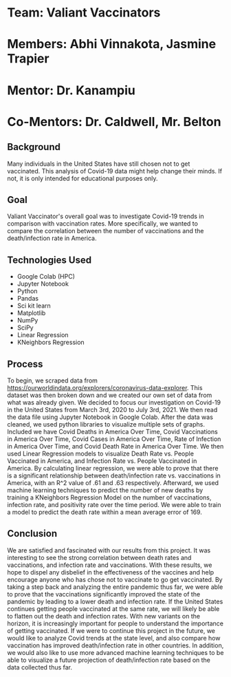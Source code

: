 # Team: Valiant Vaccinators
# Members: Abhi Vinnakota, Jasmine Trapier
# Mentor: Dr. Kanampiu
# Co-Mentors: Dr. Caldwell, Mr. Belton

## Background
Many individuals in the United States have still chosen not to get vaccinated. This
analysis of Covid-19 data might help change their minds. If not, it is only intended for 
educational purposes only. 

## Goal
Valiant Vaccinator's overall goal was to investigate Covid-19 trends in comparison 
with vaccination rates. More specifically, we wanted to compare the correlation between the number of vaccinations and the death/infection rate in America.

## Technologies Used
- Google Colab (HPC)
- Jupyter Notebook
- Python
- Pandas
- Sci kit learn
- Matplotlib
- NumPy
- SciPy
- Linear Regression
- KNeighbors Regression

## Process
To begin, we scraped data from https://ourworldindata.org/explorers/coronavirus-data-explorer. This dataset was then broken down and we created our own set of data 
from what was already given. We decided to focus our investigation on Covid-19 in the United States from March 3rd, 2020 to July 3rd, 2021. We then read the data file using Jupyter Notebook in Google Colab. After the data was cleaned, we used python libraries to visualize multiple 
sets of graphs. Included we have Covid Deaths in America Over Time, Covid Vaccinations in America Over Time, Covid Cases in America Over Time, Rate of Infection in America Over Time, and Covid Death Rate in America Over Time. We then used Linear Regression models to visualize Death Rate vs. People Vaccinated in America, and Infection Rate vs. People Vaccinated in America. By calculating linear regression, we were able to prove that there is a significant relationship between death/infection rate vs. vaccinations in America, with an R^2 value of .61 and .63 respectively. Afterward, we used machine learning techniques to predict the number of new deaths by training a KNeighbors Regression Model on the number of vaccinations, infection rate, and positivity rate over the time period. We were able to train a model to predict the death rate within a mean average error of 169.

## Conclusion
We are satisfied and fascinated with our results from this project. It was interesting to see the strong correlation between death rates and vaccinations, and infection rate and vaccinations. With these results, we hope to dispel any disbelief in the effectiveness of the vaccines and help encourage anyone who has chose not to vaccinate to go get vaccinated. By taking a step back and analyzing the entire pandemic thus far, we were able to prove that the vaccinations significantly improved the state of the pandemic by leading to a lower death and infection rate. If the United States continues getting people vaccinated at the same rate, we will likely be able to flatten out the death and infection rates. With new variants on the horizon, it is increasingly important for people to understand the importance of getting vaccinated. If we were to continue this project in the future, we would like to analyze Covid trends at the state level, and also compare how vaccination has improved death/infection rate in other countries. In addition, we would also like to use more advanced machine learning techniques to be able to visualize a future projection of death/infection rate based on the data collected thus far.
